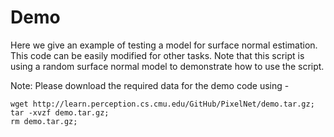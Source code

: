 # Demo

Here we give an example of testing a model for surface normal estimation. This code can be easily modified for other tasks. Note that this script is using a random surface normal model to demonstrate how to use the script.

Note: Please download the required data for the demo code using -

```make
wget http://learn.perception.cs.cmu.edu/GitHub/PixelNet/demo.tar.gz;
tar -xvzf demo.tar.gz;
rm demo.tar.gz;
```
